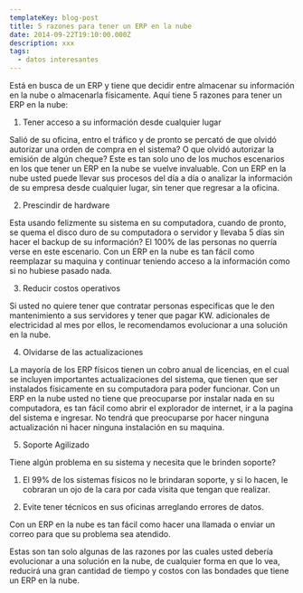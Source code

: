 ```yaml
---
templateKey: blog-post
title: 5 razones para tener un ERP en la nube
date: 2014-09-22T19:10:00.000Z
description: xxx
tags:
  - datos interesantes
---
```

Está en busca de un ERP y tiene que decidir entre almacenar su información en la nube o almacenarla físicamente. Aquí tiene 5 razones para tener un ERP en la nube:



1. Tener acceso a su información desde cualquier lugar

Salió de su oficina, entro el tráfico y de pronto se percató de que olvidó autorizar una orden de compra en el sistema? O que olvidó autorizar la emisión de algún cheque? Este es tan solo uno de los muchos escenarios en los que tener un ERP en la nube se vuelve invaluable. Con un ERP en la nube usted puede llevar sus procesos del día a día o analizar la información de su empresa desde cualquier lugar, sin tener que regresar a la oficina.



2.  Prescindir de hardware

Esta usando felizmente su sistema en su computadora, cuando de pronto, se quema el disco duro de su computadora o servidor y llevaba 5 días sin hacer el backup de su información? El 100% de las personas no querría verse en este escenario.  Con un ERP en la nube es tan fácil como reemplazar su maquina y continuar teniendo acceso a la información como si no hubiese pasado nada.



3. Reducir costos operativos

Si usted no quiere tener que contratar personas especificas que le den mantenimiento a sus servidores y tener que pagar KW. adicionales de electricidad al mes por ellos, le recomendamos evolucionar a una solución en la nube.



4. Olvidarse de las actualizaciones

La mayoría de los ERP físicos tienen un cobro anual de licencias, en el cual se incluyen importantes actualizaciones del sistema, que tienen que ser instalados físicamente en su computadora para poder funcionar. Con un ERP en la nube usted no tiene que preocuparse por instalar nada en su computadora, es tan fácil como abrir el explorador de internet, ir a la pagina del sistema e ingresar. No tendrá que preocuparse por hacer ninguna actualización ni hacer ninguna instalación en su maquina.



5. Soporte Agilizado

Tiene algún problema en su sistema y necesita que le brinden soporte?



1. El 99% de los sistemas físicos no le brindaran soporte, y si lo hacen, le cobraran un ojo de la cara por cada visita que tengan que realizar.



2. Evite tener técnicos en sus oficinas arreglando errores de datos.



Con un ERP en la nube es tan fácil como hacer una llamada o enviar un correo para que su problema sea atendido.



Estas son tan solo algunas de las razones por las cuales usted debería evolucionar a una solución en la nube, de cualquier forma en que lo vea, reducirá una gran cantidad de tiempo y  costos  con las bondades que tiene un ERP en la nube.
